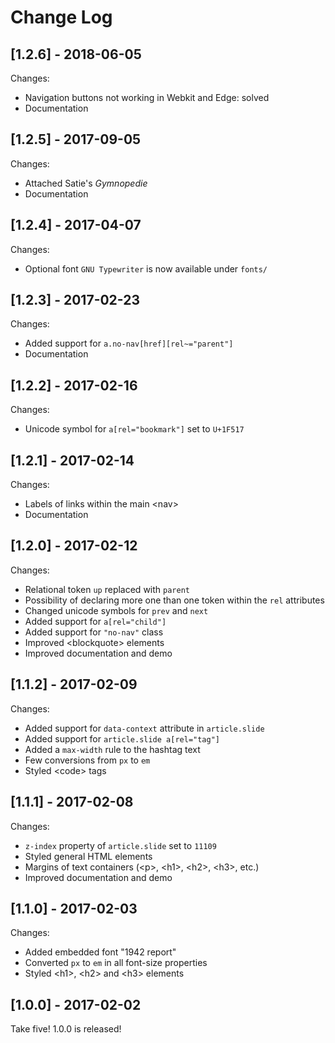 # Change Log


## [1.2.6] - 2018-06-05

Changes:

* Navigation buttons not working in Webkit and Edge: solved
* Documentation


## [1.2.5] - 2017-09-05

Changes:

* Attached Satie's _Gymnopedie_
* Documentation



## [1.2.4] - 2017-04-07

Changes:

* Optional font `GNU Typewriter` is now available under `fonts/`


## [1.2.3] - 2017-02-23

Changes:

* Added support for `a.no-nav[href][rel~="parent"]`
* Documentation


## [1.2.2] - 2017-02-16

Changes:

* Unicode symbol for `a[rel="bookmark"]` set to `U+1F517`


## [1.2.1] - 2017-02-14

Changes:

* Labels of links within the main &lt;nav&gt;
* Documentation


## [1.2.0] - 2017-02-12

Changes:

* Relational token `up` replaced with `parent`
* Possibility of declaring more one than one token within the `rel` attributes
* Changed unicode symbols for `prev` and `next`
* Added support for `a[rel="child"]`
* Added support for `"no-nav"` class
* Improved &lt;blockquote&gt; elements
* Improved documentation and demo


## [1.1.2] - 2017-02-09

Changes:

* Added support for `data-context` attribute in `article.slide`
* Added support for `article.slide a[rel="tag"]`
* Added a `max-width` rule to the hashtag text
* Few conversions from `px` to `em`
* Styled &lt;code&gt; tags



## [1.1.1] - 2017-02-08

Changes:

* `z-index` property of `article.slide` set to `11109`
* Styled general HTML elements
* Margins of text containers (&lt;p&gt;, &lt;h1&gt;, &lt;h2&gt;, &lt;h3&gt;, etc.)
* Improved documentation and demo


## [1.1.0] - 2017-02-03

Changes:

* Added embedded font "1942 report"
* Converted `px` to `em` in all font-size properties
* Styled &lt;h1&gt;, &lt;h2&gt; and &lt;h3&gt; elements


## [1.0.0] - 2017-02-02

Take five! 1.0.0 is released!

